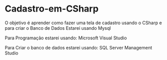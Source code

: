 # Cadastro-em-CSharp

O objetivo é aprender como fazer uma tela de cadastro usando o CSharp e para criar o Banco de Dados Estarei usando Mysql

Para Programação estarei usando:
Microsoft Visual Studio

Para Criar o banco de dados estarei usando:
SQL Server Management Studio
